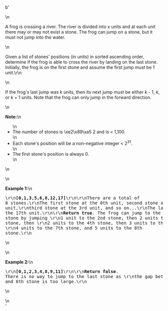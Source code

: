 b'<div class="question-description">\n<p><p>A frog is crossing a river. The river is divided into x units and at each unit there may or may not exist a stone. The frog can jump on a stone, but it must not jump into the water.</p>\n<p>Given a list of stones\' positions (in units) in sorted ascending order, determine if the frog is able to cross the river by landing on the last stone. Initially, the frog is on the first stone and assume the first jump must be 1 unit.\r\n</p>\n<p>If the frog\'s last jump was <i>k</i> units, then its next jump must be either <i>k</i> - 1, <i>k</i>, or <i>k</i> + 1 units. Note that the frog can only jump in the forward direction.</p>\n<p><b>Note:</b>\n<ul>\n<li>The number of stones is \xe2\x89\xa5 2 and is &lt; 1,100.</li>\n<li>Each stone\'s position will be a non-negative integer &lt; 2<sup>31</sup>.</li>\n<li>The first stone\'s position is always 0.</li>\n</ul>\n</p>\n<p><b>Example 1:</b>\n<pre>\r\n<b>[0,1,3,5,6,8,12,17]</b>\r\n\r\nThere are a total of 8 stones.\r\nThe first stone at the 0th unit, second stone at the 1st unit,\r\nthird stone at the 3rd unit, and so on...\r\nThe last stone at the 17th unit.\r\n\r\n<b>Return true</b>. The frog can jump to the last stone by jumping \r\n1 unit to the 2nd stone, then 2 units to the 3rd stone, then \r\n2 units to the 4th stone, then 3 units to the 6th stone, \r\n4 units to the 7th stone, and 5 units to the 8th stone.\r\n</pre>\n</p>\n<p><b>Example 2:</b>\n<pre>\r\n<b>[0,1,2,3,4,8,9,11]</b>\r\n\r\n<b>Return false</b>. There is no way to jump to the last stone as \r\nthe gap between the 5th and 6th stone is too large.\r\n</pre>\n</p></p>\n</div>'
